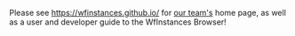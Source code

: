 Please see https://wfinstances.github.io/ for [our team's](https://github.com/orgs/WfInstances/repositories) home page, as well as a user and developer guide to the WfInstances Browser!

